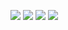 [![](https://img.shields.io/appveyor/ci/gruntjs/grunt.svg)](https://zhangjichengcc.github.io/blog/)
[![](https://img.shields.io/github/manifest-json/v/:user/:repo.svg)](https://zhangjichengcc.github.io/blog/)
![](https://img.shields.io/github/package-json/v/:zhangjicheng/:v1.0/:branch.svg?style=popout)
![](https://img.shields.io/steam/size/:fileId.svg)
